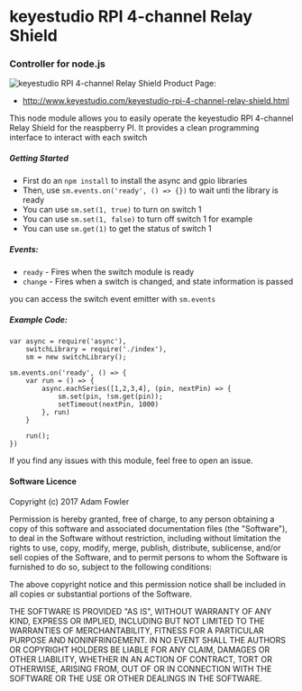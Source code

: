 # keyestudio RPI 4-channel Relay Shield
### Controller for node.js
![keyestudio RPI 4-channel Relay Shield](http://www.keyestudio.com/media/catalog/product/cache/1/image/500x404/9df78eab33525d08d6e5fb8d27136e95/k/s/ks0212_2_.jpg)
Product Page:
- http://www.keyestudio.com/keyestudio-rpi-4-channel-relay-shield.html

This node module allows you to easily operate the keyestudio RPI 4-channel Relay Shield for the reaspberry PI.
It provides a clean programming interface to interact with each switch 
##### Getting Started
- First do an `npm install` to install the async and gpio libraries
- Then, use `sm.events.on('ready', () => {})` to wait unti the library is ready
- You can use `sm.set(1, true)` to turn on switch 1
- You can use `sm.set(1, false)` to turn off switch 1 for example
- You can use `sm.get(1)` to get the status of switch 1

##### Events:
- `ready` - Fires when the switch module is ready
- `change` - Fires when a switch is changed, and state information is passed

you can access the switch event emitter with `sm.events`

##### Example Code:

    var async = require('async'),
    	switchLibrary = require('./index'),
    	sm = new switchLibrary();
    
    sm.events.on('ready', () => {
    	var run = () => {
    		async.eachSeries([1,2,3,4], (pin, nextPin) => {
    			sm.set(pin, !sm.get(pin));
    			setTimeout(nextPin, 1000)
    		}, run)
    	}
    
    	run();
    })

If you find any issues with this module, feel free to open an issue.

#### Software Licence
Copyright (c) 2017 Adam Fowler

Permission is hereby granted, free of charge, to any person obtaining a copy
of this software and associated documentation files (the "Software"), to deal
in the Software without restriction, including without limitation the rights
to use, copy, modify, merge, publish, distribute, sublicense, and/or sell
copies of the Software, and to permit persons to whom the Software is
furnished to do so, subject to the following conditions:

The above copyright notice and this permission notice shall be included in all
copies or substantial portions of the Software.

THE SOFTWARE IS PROVIDED "AS IS", WITHOUT WARRANTY OF ANY KIND, EXPRESS OR
IMPLIED, INCLUDING BUT NOT LIMITED TO THE WARRANTIES OF MERCHANTABILITY,
FITNESS FOR A PARTICULAR PURPOSE AND NONINFRINGEMENT. IN NO EVENT SHALL THE
AUTHORS OR COPYRIGHT HOLDERS BE LIABLE FOR ANY CLAIM, DAMAGES OR OTHER
LIABILITY, WHETHER IN AN ACTION OF CONTRACT, TORT OR OTHERWISE, ARISING FROM,
OUT OF OR IN CONNECTION WITH THE SOFTWARE OR THE USE OR OTHER DEALINGS IN THE
SOFTWARE.